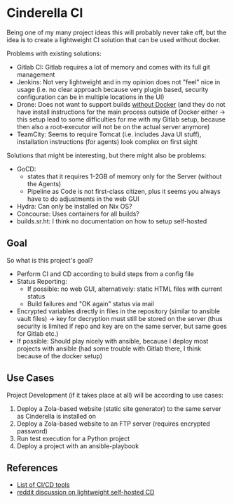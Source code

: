 # Cinderella CI

Being one of my many project ideas this will probably never take off, but the
idea is to create a lightweight CI solution that can be used without docker.

Problems with existing solutions:

- Gitlab CI: Gitlab requires a lot of memory and comes with its full git
  management
- Jenkins: Not very lightweight and in my opinion does not "feel" nice in usage
  (i.e. no clear approach because very plugin based, security configuration can
  be in multiple locations in the UI)
- Drone: Does not want to support builds [without Docker][drone-docker] (and
  they do not have install instructions for the main process outside of Docker
  either -> this setup lead to some difficulties for me with my Gitlab
  setup, because then also a root-executor will not be on the actual server
  anymore)
- TeamCity: Seems to require Tomcat (i.e. includes Java UI stuff), installation
  instructions (for agents) look complex on first sight

Solutions that might be interesting, but there might also be problems:

- GoCD:
  - states that it requires 1-2GB of memory only for the Server (without
    the Agents)
  - Pipeline as Code is not first-class citizen, plus it seems you always have
    to do adjustments in the web GUI
- Hydra: Can only be installed on Nix OS?
- Concourse: Uses containers for all builds?
- builds.sr.ht: I think no documentation on how to setup self-hosted


## Goal

So what is this project's goal?

- Perform CI and CD according to build steps from a config file
- Status Reporting:
  - If possible: no web GUI, alternatively: static HTML files with current
    status
  - Build failures and "OK again" status via mail
- Encrypted variables directly in files in the repository (similar to ansible
  vault files) -> key for decryption must still be stored on the
  server (thus security is limited if repo and key are on the same server, but
  same goes for Gitlab etc.)
- If possible: Should play nicely with ansible, because I deploy most projects
  with ansible (had some trouble with Gitlab there, I think because of the
  docker setup)


## Use Cases

Project Development (if it takes place at all) will be according to use cases:

1. Deploy a Zola-based website (static site generator) to the same server as
   Cinderella is installed on
2. Deploy a Zola-based website to an FTP server (requires encrypted password)
3. Run test execution for a Python project
4. Deploy a project with an ansible-playbook


## References

- [List of CI/CD tools][cicd]
- [reddit discussion on lightweight self-hosted CD][reddit-cd]

[drone-docker]: https://github.com/drone/drone/issues/2378
[cicd]: https://github.com/ligurio/awesome-ci
[reddit-cd]: https://www.reddit.com/r/devops/comments/a4tyju/lightweight_self_hosted_cd/
